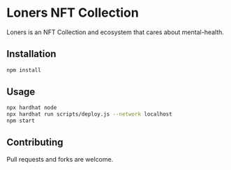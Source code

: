 # Loners NFT Collection

Loners is an NFT Collection and ecosystem that cares about mental-health.

## Installation

```bash
npm install
```

## Usage

```bash
npx hardhat node
npx hardhat run scripts/deploy.js --network localhost
npm start
```

## Contributing
Pull requests and forks are welcome.
